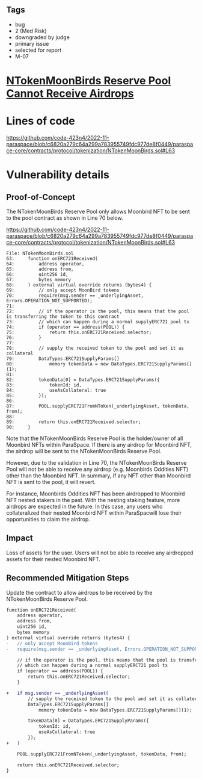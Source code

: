 ## Tags

- bug
- 2 (Med Risk)
- downgraded by judge
- primary issue
- selected for report
- M-07

# [NTokenMoonBirds Reserve Pool Cannot Receive Airdrops](https://github.com/code-423n4/2022-11-paraspace-findings/issues/286) 

# Lines of code

https://github.com/code-423n4/2022-11-paraspace/blob/c6820a279c64a299a783955749fdc977de8f0449/paraspace-core/contracts/protocol/tokenization/NTokenMoonBirds.sol#L63


# Vulnerability details

## Proof-of-Concept

The NTokenMoonBirds Reserve Pool only allows Moonbird NFT to be sent to the pool contract as shown in Line 70 below.

https://github.com/code-423n4/2022-11-paraspace/blob/c6820a279c64a299a783955749fdc977de8f0449/paraspace-core/contracts/protocol/tokenization/NTokenMoonBirds.sol#L63

```solidity
File: NTokenMoonBirds.sol
63:     function onERC721Received(
64:         address operator,
65:         address from,
66:         uint256 id,
67:         bytes memory
68:     ) external virtual override returns (bytes4) {
69:         // only accept MoonBird tokens
70:         require(msg.sender == _underlyingAsset, Errors.OPERATION_NOT_SUPPORTED);
71: 
72:         // if the operator is the pool, this means that the pool is transferring the token to this contract
73:         // which can happen during a normal supplyERC721 pool tx
74:         if (operator == address(POOL)) {
75:             return this.onERC721Received.selector;
76:         }
77: 
78:         // supply the received token to the pool and set it as collateral
79:         DataTypes.ERC721SupplyParams[]
80:             memory tokenData = new DataTypes.ERC721SupplyParams[](1);
81: 
82:         tokenData[0] = DataTypes.ERC721SupplyParams({
83:             tokenId: id,
84:             useAsCollateral: true
85:         });
86: 
87:         POOL.supplyERC721FromNToken(_underlyingAsset, tokenData, from);
88: 
89:         return this.onERC721Received.selector;
90:     }
```

Note that the NTokenMoonBirds Reserve Pool is the holder/owner of all Moonbird NFTs within ParaSpace. If there is any airdrop for Moonbird NFT, the airdrop will be sent to the NTokenMoonBirds Reserve Pool.

However, due to the validation in Line 70, the NTokenMoonBirds Reserve Pool will not be able to receive any airdrop (e.g. Moonbirds Oddities NFT) other than the Moonbird NFT. In summary, if any NFT other than Moonbird NFT is sent to the pool, it will revert.

For instance, Moonbirds Oddities NFT has been airdropped to Moonbird NFT nested stakers in the past. With the nesting staking feature, more airdrops are expected in the future. In this case, any users who collateralized their nested Moonbird NFT within ParaSpacwill lose their opportunities to claim the airdrop.

## Impact

Loss of assets for the user. Users will not be able to receive any airdropped assets for their nested Moonbird NFT.

## Recommended Mitigation Steps

Update the contract to allow airdrops to be received by the NTokenMoonBirds Reserve Pool.

```diff
function onERC721Received(
	address operator,
	address from,
	uint256 id,
	bytes memory
) external virtual override returns (bytes4) {
-	// only accept MoonBird tokens
-	require(msg.sender == _underlyingAsset, Errors.OPERATION_NOT_SUPPORTED);

	// if the operator is the pool, this means that the pool is transferring the token to this contract
	// which can happen during a normal supplyERC721 pool tx
	if (operator == address(POOL)) {
		return this.onERC721Received.selector;
	}

+	if msg.sender == _underlyingAsset(
        // supply the received token to the pool and set it as collateral
        DataTypes.ERC721SupplyParams[]
            memory tokenData = new DataTypes.ERC721SupplyParams[](1);

        tokenData[0] = DataTypes.ERC721SupplyParams({
            tokenId: id,
            useAsCollateral: true
        });
+	)

	POOL.supplyERC721FromNToken(_underlyingAsset, tokenData, from);

	return this.onERC721Received.selector;
}
```